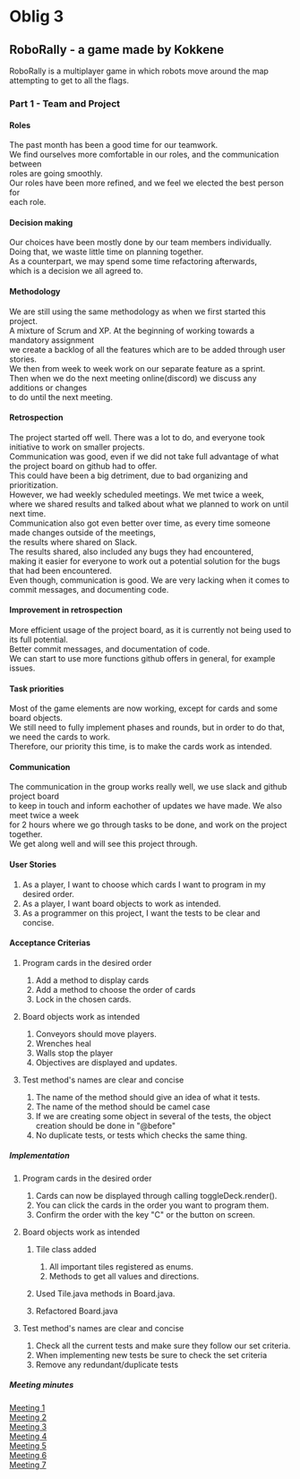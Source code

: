 # Oblig 3

## RoboRally - a game made by Kokkene
RoboRally is a multiplayer game in which robots move around the map attempting to get to all the flags. 

### Part 1 - Team and Project

#### Roles
The past month has been a good time for our teamwork.\
We find ourselves more comfortable in our roles, and the communication between\
roles are going smoothly.\
Our roles have been more refined, and we feel we elected the best person for\
each role.

#### Decision making 
Our choices have been mostly done by our team members individually.\
Doing that, we waste little time on planning together.\
As a counterpart, we may spend some time refactoring afterwards,\
which is a decision we all agreed to.

#### Methodology
We are still using the same methodology as when we first started this project.\
A mixture of Scrum and XP. At the beginning of working towards a mandatory assignment\
we create a backlog of all the features which are to be added through user stories.\
We then from week to week work on our separate feature as a sprint.\
Then when we do the next meeting online(discord) we discuss any additions or changes\
to do until the next meeting.

#### Retrospection
The project started off well. There was a lot to do, and everyone took initiative to work on smaller projects.\
Communication was good, even if we did not take full advantage of what the project board on github had to offer.\
This could have been a big detriment, due to bad organizing and prioritization.\
However, we had weekly scheduled meetings. We met twice a week,\
where we shared results and talked about what we planned to work on until next time.\
Communication also got even better over time, as every time someone made changes outside of the meetings,\
the results where shared on Slack.\
The results shared, also included any bugs they had encountered,\
making it easier for everyone to work out a potential solution for the bugs that had been encountered.\
Even though, communication is good. We are very lacking when it comes to commit messages, and documenting code.

#### Improvement in retrospection
More efficient usage of the project board, as it is currently not being used to its full potential.\
Better commit messages, and documentation of code.\
We can start to use more functions github offers in general, for example issues.

#### Task priorities
Most of the game elements are now working, except for cards and some board objects.\
We still need to fully implement phases and rounds, but in order to do that, we need the cards to work.\
Therefore, our priority this time, is to make the cards work as intended.

#### Communication
The communication in the group works really well, we use slack and github project board\
to keep in touch and inform eachother of updates we have made. We also meet twice a week\
for 2 hours where we go through tasks to be done, and work on the project together.\
We get along well and will see this project through.

#### User Stories

1.  As a player, I want to choose which cards I want to program in my desired order.
2.  As a player, I want board objects to work as intended.
3.  As a programmer on this project, I want the tests to be clear and concise.

#### Acceptance Criterias

1.  Program cards in the desired order
    1.  Add a method to display cards
    2.  Add a method to choose the order of cards
    3.  Lock in the chosen cards.    
    
2.  Board objects work as intended
    1.  Conveyors should move players.
    2.  Wrenches heal
    3.  Walls stop the player
    4.  Objectives are displayed and updates. 
        
3.  Test method's names are clear and concise
    1.  The name of the method should give an idea of what it tests.
    2.  The name of the method should be camel case
    3.  If we are creating some object in several of the tests, the object creation should be done in "@before"
    4.  No duplicate tests, or tests which checks the same thing.

##### Implementation

1.  Program cards in the desired order
    1.  Cards can now be displayed through calling toggleDeck.render().
    2.  You can click the cards in the order you want to program them.
    3.  Confirm the order with the key "C" or the button on screen.

2.  Board objects work as intended
    1.  Tile class added
        1.  All important tiles registered as enums.
        2.  Methods to get all values and directions. 
    
    2.  Used Tile.java methods in Board.java.
    
    3.  Refactored Board.java

3.  Test method's names are clear and concise
    1.  Check all the current tests and make sure they follow our set criteria.
    2.  When implementing new tests be sure to check the set criteria
    3.  Remove any redundant/duplicate tests
      
##### Meeting minutes
[Meeting 1](https://github.com/inf112-v20/Kokkene/blob/master/Deliverables/MinutesOblig3/Tuesday030320.md)  
[Meeting 2](https://github.com/inf112-v20/Kokkene/blob/master/Deliverables/MinutesOblig3/Tuesday100320.md)  
[Meeting 3](https://github.com/inf112-v20/Kokkene/blob/master/Deliverables/MinutesOblig3/Thursday120320.md)  
[Meeting 4](https://github.com/inf112-v20/Kokkene/blob/master/Deliverables/MinutesOblig3/Tuesday170320.md)  
[Meeting 5](https://github.com/inf112-v20/Kokkene/blob/master/Deliverables/MinutesOblig3/Thursday190320.md)  
[Meeting 6](https://github.com/inf112-v20/Kokkene/blob/master/Deliverables/MinutesOblig3/Tuesday240320.md)  
[Meeting 7](https://github.com/inf112-v20/Kokkene/blob/master/Deliverables/MinutesOblig3/Tuesday260320.md)
